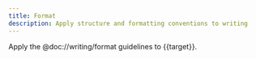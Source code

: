 ```yaml
---
title: Format
description: Apply structure and formatting conventions to writing
---
```


Apply the @doc://writing/format guidelines to {{target}}.

